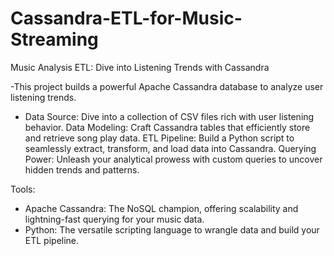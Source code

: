# Cassandra-ETL-for-Music-Streaming

Music Analysis ETL: Dive into Listening Trends with Cassandra

-This project builds a powerful Apache Cassandra database to analyze user listening trends.

* Data Source: Dive into a collection of CSV files rich with user listening behavior.
Data Modeling: Craft Cassandra tables that efficiently store and retrieve song play data.
ETL Pipeline: Build a Python script to seamlessly extract, transform, and load data into Cassandra.
Querying Power: Unleash your analytical prowess with custom queries to uncover hidden trends and patterns.

Tools:
* Apache Cassandra: The NoSQL champion, offering scalability and lightning-fast querying for your music data.
* Python: The versatile scripting language to wrangle data and build your ETL pipeline.

